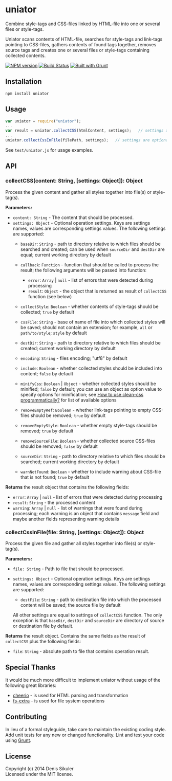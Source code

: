 # uniator

Combine style-tags and CSS-files linked by HTML-file into one or several files or style-tags.

Uniator scans contents of HTML-file, searches for style-tags and link-tags pointing to CSS-files,
gathers contents of found tags together, removes source tags and creates one or several files or style-tags
containing collected contents.

[![NPM version](https://badge.fury.io/js/uniator.png)](http://badge.fury.io/js/uniator)
[![Build Status](https://secure.travis-ci.org/gamtiq/uniator.png?branch=master)](http://travis-ci.org/gamtiq/uniator)
[![Built with Grunt](https://cdn.gruntjs.com/builtwith.png)](http://gruntjs.com/)

## Installation

    npm install uniator

## Usage

```js
var uniator = require("uniator");
...
var result = uniator.collectCSS(htmlContent, settings);   // settings are optional
...
uniator.collectCssInFile(filePath, settings);   // settings are optional; also returns result (see below)
```

See `test/uniator.js` for usage examples.

## API

### collectCSS(content: String, [settings: Object]): Object

Process the given content and gather all styles together into file(s) or style-tag(s).

**Parameters:**

* `content: String` - The content that should be processed.
* `settings: Object` - Optional operation settings. Keys are settings names, values are corresponding settings values.
    The following settings are supported:
    * `baseDir`: `String` - path to directory relative to which files should be searched and created; 
        can be used when `sourceDir` and `destDir` are equal; current working directory by default
    * `callback`: `Function` - function that should be called to process the result; 
        the following arguments will be passed into function:
        
        - `error`: `Array` | `null` - list of errors that were detected during processing
        - `result`: `Object` - the object that is returned as result of `collectCSS` function (see below)
    * `collectStyle`: `Boolean` - whether contents of style-tags should be collected; `true` by default
    * `cssFile`: `String` - base of name of file into which collected styles will be saved; should not contain an extension;
        for example, `all` or `path/to/style`; `style` by default
    * `destDir`: `String` - path to directory relative to which files should be created; 
        current working directory by default
    * `encoding`: `String` - files encoding; "utf8" by default
    * `include`: `Boolean` - whether collected styles should be included into content; `false` by default
    * `minifyCss`: `Boolean` | `Object` - whether collected styles should be minified; `false` by default;
        you can use an object as option value to specify options for minification;
        see [How to use clean-css programmatically?](https://github.com/GoalSmashers/clean-css#how-to-use-clean-css-programmatically)
        for list of available options
    * `removeEmptyRef`: `Boolean` - whether link-tags pointing to empty CSS-files should be removed; `true` by default
    * `removeEmptyStyle`: `Boolean` - whether empty style-tags should be removed; `true` by default
    * `removeSourceFile`: `Boolean` - whether collected source CSS-files should be removed; `false` by default
    * `sourceDir`: `String` - path to directory relative to which files should be searched; 
        current working directory by default
    * `warnNotFound`: `Boolean` - whether to include warning about CSS-file that is not found; `true` by default

**Returns** the result object that contains the following fields:

* `error`: `Array` | `null` - list of errors that were detected during processing
* `result`: `String` - the processed content
* `warning`: `Array` | `null` - list of warnings that were found during processing;
    each warning is an object that contains `message` field and maybe another fields representing warning details

### collectCssInFile(file: String, [settings: Object]): Object

Process the given file and gather all styles together into file(s) or style-tag(s).

**Parameters:**

* `file: String` - Path to file that should be processed.
* `settings: Object` - Optional operation settings. Keys are settings names, values are corresponding settings values.
    The following settings are supported:
    
    * `destFile`: `String` - path to destination file into which the processed content will be saved; the source file by default
    
    All other settings are equal to settings of `collectCSS` function.
    The only exception is that `baseDir`, `destDir` and `sourceDir` are directory of source or destination file by default.

**Returns** the result object. Contains the same fields as the result of `collectCSS` plus the following fields:

* `file`: `String` - absolute path to file that contains operation result.

## Special Thanks

It would be much more difficult to implement uniator without usage of the following great libraries:

* [cheerio](https://github.com/MatthewMueller/cheerio) - is used for HTML parsing and transformation
* [fs-extra](https://github.com/jprichardson/node-fs-extra) - is used for file system operations

## Contributing
In lieu of a formal styleguide, take care to maintain the existing coding style.
Add unit tests for any new or changed functionality.
Lint and test your code using [Grunt](http://gruntjs.com/).

## License
Copyright (c) 2014 Denis Sikuler  
Licensed under the MIT license.
